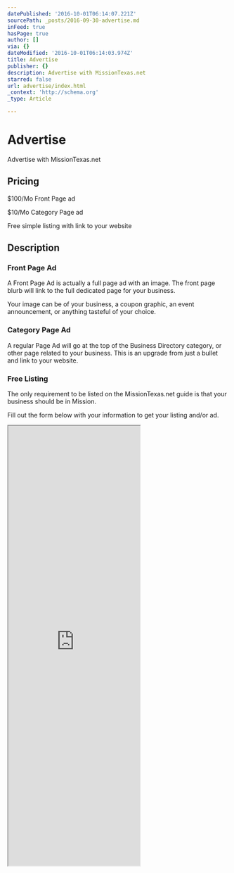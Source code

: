 ```yaml
---
datePublished: '2016-10-01T06:14:07.221Z'
sourcePath: _posts/2016-09-30-advertise.md
inFeed: true
hasPage: true
author: []
via: {}
dateModified: '2016-10-01T06:14:03.974Z'
title: Advertise
publisher: {}
description: Advertise with MissionTexas.net
starred: false
url: advertise/index.html
_context: 'http://schema.org'
_type: Article

---
```

# Advertise

Advertise with MissionTexas.net

## Pricing

$100/Mo Front Page ad

$10/Mo Category Page ad

Free simple listing with link to your website

## Description

### Front Page Ad

A Front Page Ad is actually a full page ad with an image. The front page blurb will link to the full dedicated page for your business.

Your image can be of your business, a coupon graphic, an event announcement, or anything tasteful of your choice.

### Category Page Ad

A regular Page Ad will go at the top of the Business Directory category, or other page related to your business. This is an upgrade from just a bullet and link to your website.

### Free Listing

The only requirement to be listed on the MissionTexas.net guide is that your business should be in Mission.

Fill out the form below with your information to get your listing and/or ad.

<iframe src="https://the-grid.github.io/ed-userhtml/?g=eJwlzk0OwiAQQOGrNByg0B8rmFITjQcw8QIwzAgLQjOQeH0bXX55m7cmYpex-6TQohVnpUQXMb1js8LoA7_sCwdkKw5XBitia3u9SOn2va_ZcasRsfVQsvSSCufr43m7v-w4kT5NZggIywxARgdFMGJY5oG8V2Jb5X9g-wL8sSv9" height="1000" style=""></iframe>